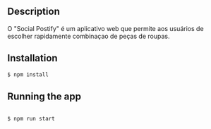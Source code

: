 ## Description

O "Social Postify" é um aplicativo web que permite aos usuários de escolher rapidamente combinaçao de peças de roupas. 


## Installation

```bash
$ npm install
```

## Running the app

```bash

$ npm run start
```
